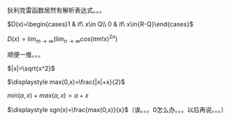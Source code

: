 狄利克雷函数居然有解析表达式。。。

$D(x)=\begin{cases}1 & if\ x\in Q\\ 0 & if\ x\in{R-Q}\end{cases}$

$\displaystyle D(x)=\lim_{m\to\infty}{(\lim_{n\to\infty}{cos(\pi m!x)^{2n}})}$

顺便一推。。。

$|x|=\sqrt{x^2}$

$\displaystyle max(0,x)=\frac{|x|+x}{2}$

$min(a,x)+max(a,x)=a+x$

$\displaystyle sgn(x)=\frac{max(0,x)}{x}$（诶。。。0怎么办。。。以后再说。。。）

